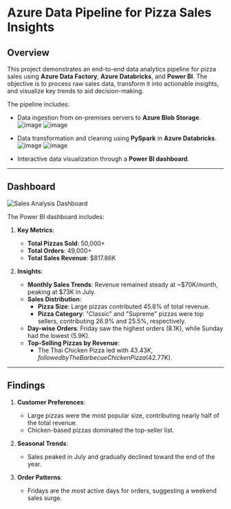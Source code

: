# **Azure Data Pipeline for Pizza Sales Insights**

## **Overview**
This project demonstrates an end-to-end data analytics pipeline for pizza sales using **Azure Data Factory**, **Azure Databricks**, and **Power BI**. The objective is to process raw sales data, transform it into actionable insights, and visualize key trends to aid decision-making.

The pipeline includes:
- Data ingestion from on-premises servers to **Azure Blob Storage**.
  ![image](https://github.com/user-attachments/assets/f9e52b0d-fbd5-4fda-8f0e-fb8e941680e4)
  ![image](https://github.com/user-attachments/assets/31b8a0f3-b752-49ca-b3bc-0ea26f62f5e9)


- Data transformation and cleaning using **PySpark** in **Azure Databricks**.
  ![image](https://github.com/user-attachments/assets/3bc7dd85-08ca-4ac5-a43b-3bbfe25af027)
  ![image](https://github.com/user-attachments/assets/75db39c9-d434-421f-84bc-617f2120ccd1)

- Interactive data visualization through a **Power BI dashboard**.

---

## **Dashboard**

![Sales Analysis Dashboard](https://github.com/user-attachments/assets/fafa4664-4297-4bb7-b6e7-866435600692)

The Power BI dashboard includes:
1. **Key Metrics**:
   - **Total Pizzas Sold**: 50,000+
   - **Total Orders**: 49,000+
   - **Total Sales Revenue**: $817.86K

2. **Insights**:
   - **Monthly Sales Trends**: Revenue remained steady at ~$70K/month, peaking at $73K in July.
   - **Sales Distribution**:
     - **Pizza Size**: Large pizzas contributed 45.8% of total revenue.
     - **Pizza Category**: "Classic" and "Supreme" pizzas were top sellers, contributing 26.9% and 25.5%, respectively.
   - **Day-wise Orders**: Friday saw the highest orders (8.1K), while Sunday had the lowest (5.9K).
   - **Top-Selling Pizzas by Revenue**:
     - The Thai Chicken Pizza led with $43.43K, followed by The Barbecue Chicken Pizza ($42.77K).

---

## **Findings**
1. **Customer Preferences**:
   - Large pizzas were the most popular size, contributing nearly half of the total revenue.
   - Chicken-based pizzas dominated the top-seller list.

2. **Seasonal Trends**:
   - Sales peaked in July and gradually declined toward the end of the year.

3. **Order Patterns**:
   - Fridays are the most active days for orders, suggesting a weekend sales surge.
